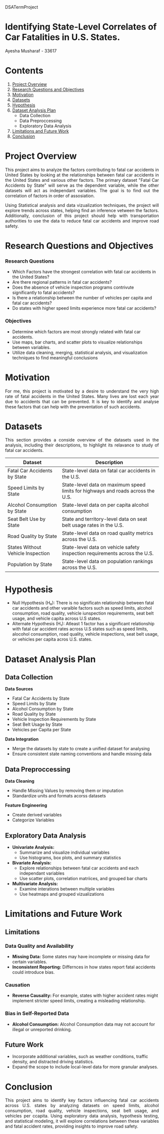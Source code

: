 DSATermProject
# Identifying State-Level Correlates of Car Fatalities in U.S. States.
Ayesha Musharaf - 33617

# Contents
1. [Project Overview](#Proj-Overview)
2. [Research Questions and Objectives](#rqao)
3. [Motivation](#moti)
4. [Datasets](#datase)
5. [Hypothesis](#hypo)
6. [Dataset Analysis Plan](#dap)
    - Data Collection
    - Data Preproccessing
    - Exploratory Data Analysis
8. [Limitations and Future Work](#lafw)
9. [Conclusion](#conc)

# Project Overview <a name="Proj-Overview"></a>
<p align="justify"> This project aims to analyze the factors contributing to fatal car accidents in United States by looking at the relationships between fatal car accidents in the United States and various other factors. The primary dataset "Fatal Car Accidents by State" will serve as the dependent variable, while the other datasets will act as independant variables. The goal is to find out the correlation of factors in order of assosiation. </p>
<p align="justify"> Using Statistical analysis and data vizualization techniques, the project will explore trends across states, helping find an inference vetween the factors. Additionally, conclusion of this project should help with transportation authorities to use the data to reduce fatal car accidents and improve road safety. </p>

# Research Questions and Objectives <a name="rqao"></a>
### Research Questions
- Which Factors have the strongest correlation with fatal car accidents in the United States?
- Are there regional patterns in fatal car accidents?
- Does the absence of vehicle inspection programs contrivute significantly to fatal accidents?
- Is there a relationship between the number of vehicles per capita and fatal car accidents?
- Do states with higher speed limits experience more fatal car accidents?

### Objectives 
- Determine which factors are most strongly related with fatal car accidents.
- Use maps, bar charts, and scatter plots to visualize relationships between variables.
- Utilize data cleaning, merging, statistical analysis, and visualization techniques to find meaningful conclusions

# Motivation <a name="moti"></a>
<p align="justify"> For me, this project is motivated by a desire to understand the very high rate of fatal accidents in the United States. Many lives are lost each year due to accidents that can be prevented. It is key to identify and analyse these factors that can help with the preventation of such accidents. </p>

# Datasets <a name="datase"></a>
<p align="justify"> This section provides a conside overview of the datasets used in the analysis, including their descriptions, to highlight its relavance to study of fatal car accidents. </p>

| Dataset  | Description |
| ------------- | ------------- |
| Fatal Car Accidents by State | State-level data on fatal car accidents in the U.S. |
| Speed Limits by State  | State-level data on maximum speed limits for highways and roads across the U.S. |
| Alcohol Consumption by State | State-level data on per capita alcohol consumption |
| Seat Belt Use by State | State and territory-level data on seat belt usage rates in the U.S. |
| Road Quality by State | State-level data on road quality metrics across the U.S. |
| States Without Vehicle Inspection | State-level data on vehicle safety inspection requirements across the U.S. |
| Population by State | State-level data on population rankings across the U.S. |

# Hypothesis <a name="hypo"></a>
- Null Hypothesis (H₀): There is no significatn relationship between fatal car accidents and other varaible factors such as speed limits, alcohol consumption, road quality, vehicle iunspection requirements, seat belt usage, and vehicle capita across U.S states.
- Alternate Hypothesis (H₁): Atleast 1 factor has a significant relationship with fatal car accident rates across U.S states such as speed limits, alocohol consumption, road quality, vehicle inspections, seat belt usage, or vehicles per capita acros U.S. states.

# Dataset Analysis Plan <a name="dap"></a>
## Data Collection
**Data Sources**
- Fatal Car Accidents by State
- Speed Limits by State
- Alcohol Consumption by State
- Road Quality by State
- Vehicle Inspection Requirements by State
- Seat Belt Usage by State
- Vehicles per Capita per State

**Data Integration**
- Merge the datasets by state to create a unified dataset for analysing
- Ensure consistent state naming conventions and handle missing data

## Data Preproccessing
**Data Cleaning**
- Handle Missing Values by removing them or imputation
- Standardize units and formats acorss datasets

**Feature Engineering**
- Create derived variables
- Categorize Variables

## Exploratory Data Analysis
- **Univariate Analysis:**
  - Summarize and visualize individual variables
  - Use histograms, box plots, and summary statistics
- **Bivariate Analysis:**
  - Explore relationships between fatal car accidents and each independant variables
  - Use scatter plots, correlation matriices, and grouped bar charts
- **Multivariate Analysis:**
  - Examine interations between multiple variables
  - Use heatmaps and grouped vizualizations

# Limitations and Future Work <a name="lafw"></a>
## Limitations
### Data Quality and Availability
- **Missing Data:** Some states may have incomplete or missing data for certain variables.
- **Inconsistent Reporting:** Differnces in how states report fatal accidents could introduce bias.

### Causation
- **Reverse Causality:** For example, states with higher accident rates might implement stricter speed limits, creating a misleading relationship.

### Bias in Self-Reported Data
- **Alcohol Consumption:** Alcohol Consumption data may not account for illegal or unreported drinking.

## Future Work
- Incorporate additional variables, such as weather conditions, traffic density, and distracted driving statistics.
- Expand the scope to include local-level data for more granular analyses.

# Conclusion <a name="conc"></a>
<p align="justify"> This project aims to identify key factors influencing fatal car accidents across U.S. states by analyzing datasets on speed limits, alcohol consumption, road quality, vehicle inspections, seat belt usage, and vehicles per ccapita. Using exploratory data analysis, hypothesis testing, and statistical modeling, it will explore correlations between these variables and fatal accident rates, providing insights to improve road safety. </p>
